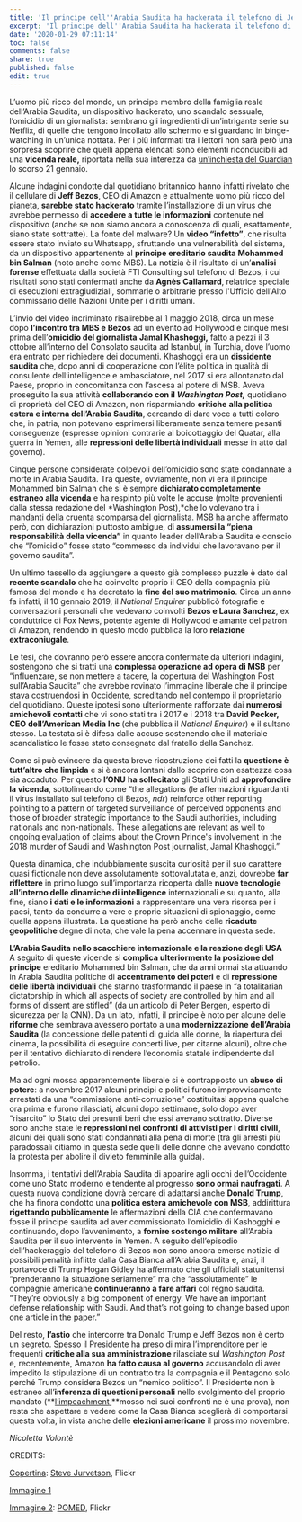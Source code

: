```yaml
---
title: 'Il principe dell''Arabia Saudita ha hackerata il telefono di Jeff Bezos? '
excerpt: 'Il principe dell''Arabia Saudita ha hackerata il telefono di Jeff Bezos? '
date: '2020-01-29 07:11:14'
toc: false
comments: false
share: true
published: false
edit: true
---
```

L’uomo più ricco del mondo, un principe membro della famiglia reale dell’Arabia Saudita, un dispositivo hackerato, uno scandalo sessuale, l’omicidio di un giornalista: sembrano gli ingredienti di un’intrigante serie su Netflix, di quelle che tengono incollato allo schermo e si guardano in binge-watching in un’unica nottata. Per i più informati tra i lettori non sarà però una sorpresa scoprire che quelli appena elencati sono elementi riconducibili ad una **vicenda reale,** riportata nella sua interezza da [un’inchiesta del Guardian](https://www.theguardian.com/technology/2020/jan/21/amazon-boss-jeff-bezoss-phone-hacked-by-saudi-crown-prince)[](<>)[ ](applewebdata://46700CA6-99A4-40F7-893B-395FA84FB29D#_msocom_1)lo scorso 21 gennaio.

Alcune indagini condotte dal quotidiano britannico hanno infatti rivelato che il cellulare di **Jeff Bezos**, CEO di Amazon e attualmente uomo più ricco del pianeta, **sarebbe stato hackerato** tramite l’installazione di un virus che avrebbe permesso di **accedere a tutte le informazioni** contenute nel dispositivo (anche se non siamo ancora a conoscenza di quali, esattamente, siano state sottratte). La fonte del malware? Un **video “infetto”**, che risulta essere stato inviato su Whatsapp, sfruttando una vulnerabilità del sistema, da un dispositivo appartenente al **principe ereditario saudita Mohammed bin Salman** (noto anche come MBS). La notizia è il risultato di un’**analisi forense** effettuata dalla società FTI Consulting sul telefono di Bezos, i cui risultati sono stati confermati anche da **Agnès** **Callamard**, relatrice speciale di esecuzioni extragiudiziali, sommarie o arbitrarie presso l'Ufficio dell'Alto commissario delle Nazioni Unite per i diritti umani.

L’invio del video incriminato risalirebbe al 1 maggio 2018, circa un mese dopo **l’incontro tra MBS e Bezos** ad un evento ad Hollywood e cinque mesi prima dell’**omicidio del giornalista** **Jamal Khashoggi,** fatto a pezzi il 3 ottobre all’interno del Consolato saudita ad Istanbul, in Turchia, dove l’uomo era entrato per richiedere dei documenti. Khashoggi era un **dissidente saudita** che, dopo anni di cooperazione con l’élite politica in qualità di consulente dell’intelligence e ambasciatore, nel 2017 si era allontanato dal Paese, proprio in concomitanza con l’ascesa al potere di MSB. Aveva proseguito la sua attività **collaborando con il *Washington Post,*** quotidiano di proprietà del CEO di Amazon, non risparmiando **critiche** **alla politica estera e interna dell’Arabia Saudita**, cercando di dare voce a tutti coloro che, in patria, non potevano esprimersi liberamente senza temere pesanti conseguenze (espresse opinioni contrarie al boicottaggio del Quatar, alla guerra in Yemen, alle **repressioni delle libertà individuali** messe in atto dal governo).

Cinque persone considerate colpevoli dell’omicidio sono state condannate a morte in Arabia Saudita. Tra queste, ovviamente, non vi era il principe Mohammed bin Salman che si è sempre **dichiarato completamente estraneo alla vicenda** e ha respinto più volte le accuse (molte provenienti dalla stessa redazione del *Washington Post),*che lo volevano tra i mandanti della cruenta scomparsa del giornalista. MSB ha anche affermato però, con dichiarazioni piuttosto ambigue, di **assumersi la “piena responsabilità della vicenda”** in quanto leader dell’Arabia Saudita e conscio che “l’omicidio” fosse stato “commesso da individui che lavoravano per il governo saudita”.

Un ultimo tassello da aggiungere a questo già complesso puzzle è dato dal **recente scandalo** che ha coinvolto proprio il CEO della compagnia più famosa del mondo e ha decretato la **fine del suo matrimonio**. Circa un anno fa infatti, il 10 gennaio 2019, il *National Enquirer* pubblicò fotografie e conversazioni personali che vedevano coinvolti **Bezos e Laura Sanchez**, ex conduttrice di Fox News, potente agente di Hollywood e amante del patron di Amazon, rendendo in questo modo pubblica la loro **relazione extraconiugale**.

Le tesi, che dovranno però essere ancora confermate da ulteriori indagini, sostengono che si tratti una **complessa operazione ad opera di MSB** per “influenzare, se non mettere a tacere, la copertura del Washington Post sull’Arabia Saudita” che avrebbe rovinato l’immagine liberale che il principe stava costruendosi in Occidente, screditando nel contempo il proprietario del quotidiano. Queste ipotesi sono ulteriormente rafforzate dai **numerosi amichevoli contatti** che vi sono stati tra i 2017 e i 2018 tra **David Pecker, CEO dell’American Media Inc** (che pubblica il *National Enquirer*) e il sultano stesso. La testata si è difesa dalle accuse sostenendo che il materiale scandalistico le fosse stato consegnato dal fratello della Sanchez.

Come si può evincere da questa breve ricostruzione dei fatti la **questione è tutt’altro che limpida** e si è ancora lontani dallo scoprire con esattezza cosa sia accaduto. Per questo **l’ONU** **ha sollecitato** gli Stati Uniti ad **approfondire la vicenda**, sottolineando come “the allegations (le affermazioni riguardanti il virus installato sul telefono di Bezos, *ndr*) reinforce other reporting pointing to a pattern of targeted surveillance of perceived opponents and those of broader strategic importance to the Saudi authorities, including nationals and non-nationals. These allegations are relevant as well to ongoing evaluation of claims about the Crown Prince's involvement in the 2018 murder of Saudi and Washington Post journalist, Jamal Khashoggi.”

Questa dinamica, che indubbiamente suscita curiosità per il suo carattere quasi fictionale non deve assolutamente sottovalutata e, anzi, dovrebbe **far riflettere** in primo luogo sull’importanza ricoperta dalle **nuove tecnologie all’interno delle dinamiche di intelligence** internazionali e su quanto, alla fine, siano **i dati e le informazioni** a rappresentare una vera risorsa per i paesi, tanto da condurre a vere e proprie situazioni di spionaggio, come quella appena illustrata. La questione ha però anche delle **ricadute geopolitiche** degne di nota, che vale la pena accennare in questa sede.

**L’Arabia Saudita nello scacchiere internazionale e la reazione degli USA**\
A seguito di queste vicende si **complica ulteriormente la posizione del principe** ereditario Mohammed bin Salman, che da anni ormai sta attuando in Arabia Saudita politiche di **accentramento dei poteri** e di **repressione delle libertà individuali** che stanno trasformando il paese in “a totalitarian dictatorship in which all aspects of society are controlled by him and all forms of dissent are stifled” (da un articolo di Peter Bergen, esperto di sicurezza per la CNN). Da un lato, infatti, il principe è noto per alcune delle **riforme** che sembrava avessero portato a una **modernizzazione dell’Arabia Saudita** (la concessione delle patenti di guida alle donne, la riapertura dei cinema, la possibilità di eseguire concerti live, per citarne alcuni), oltre che per il tentativo dichiarato di rendere l’economia statale indipendente dal petrolio.

Ma ad ogni mossa apparentemente liberale si è contrapposto un **abuso di potere**: a novembre 2017 alcuni principi e politici furono improvvisamente arrestati da una “commissione anti-corruzione” costituitasi appena qualche ora prima e furono rilasciati, alcuni dopo settimane, solo dopo aver “risarcito” lo Stato dei presunti beni che essi avevano sottratto. Diverse sono anche state le **repressioni nei confronti di attivisti per i diritti civili**, alcuni dei quali sono stati condannati alla pena di morte (tra gli arresti più paradossali citiamo in questa sede quelli delle donne che avevano condotto la protesta per abolire il divieto femminile alla guida).

Insomma, i tentativi dell’Arabia Saudita di apparire agli occhi dell’Occidente come uno Stato moderno e tendente al progresso **sono ormai naufragati**. A questa nuova condizione dovrà cercare di adattarsi anche **Donald Trump**, che ha finora condotto una **politica estera amichevole con MSB**, addirittura **rigettando pubblicamente** le affermazioni della CIA che confermavano fosse il principe saudita ad aver commissionato l’omicidio di Kashogghi e continuando, dopo l’avvenimento, a **fornire sostengo militare** all’Arabia Saudita per il suo intervento in Yemen. A seguito dell’episodio dell’hackeraggio del telefono di Bezos non sono ancora emerse notizie di possibili penalità inflitte dalla Casa Bianca all’Arabia Saudita e, anzi, il portavoce di Trump Hogan Gidley ha affermato che gli ufficiali statunitensi “prenderanno la situazione seriamente” ma che “assolutamente” le compagnie americane **continueranno a fare affari** col regno saudita. “They’re obviously a big component of energy. We have an important defense relationship with Saudi. And that’s not going to change based upon one article in the paper.”

Del resto, **l’astio** che intercorre tra Donald Trump e Jeff Bezos non è certo un segreto. Spesso il Presidente ha preso di mira l’imprenditore per le frequenti **critiche alla sua amministrazione** rilasciate sul *Washington Post* e, recentemente, Amazon **ha fatto causa al governo** accusandolo di aver impedito la stipulazione di un contratto tra la compagnia e il Pentagono solo perché Trump considera Bezos un “nemico politico”. Il Presidente non è estraneo all’**inferenza di questioni personali** nello svolgimento del proprio mandato (**[l’impeachment](https://www.open.online/2020/01/28/impeachment-bolton-fa-tremare-trump-mi-chiese-di-frenare-gli-aiuti-militari-allucraina-per-far-indagare-biden/)[](<>)[ ](applewebdata://46700CA6-99A4-40F7-893B-395FA84FB29D#_msocom_9)**mosso nei suoi confronti ne è una prova), non resta che aspettare e vedere come la Casa Bianca sceglierà di comportarsi questa volta, in vista anche delle **elezioni americane** il prossimo novembre. 

*Nicoletta Volontè* 



CREDITS: 

[Copertina](https://www.flickr.com/photos/jurvetson/5129303018): [Steve Jurvetson](https://www.flickr.com/photos/jurvetson/), Flickr 

[Immagine 1](https://en.wikipedia.org/wiki/Crown_Prince_of_Saudi_Arabia#/media/File:Crown_Prince_Mohammad_bin_Salman_Al_Saud_-_2017.jpg)

[Immagine 2](https://www.flickr.com/photos/154085524@N02/48826783596): [POMED](https://www.flickr.com/photos/pomed/), Flickr
